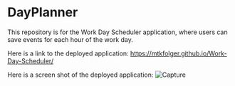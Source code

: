 # DayPlanner
This repository is for the Work Day Scheduler application, where users can save events for each hour of the work day.

Here is a link to the deployed application: https://mtkfolger.github.io/Work-Day-Scheduler/

Here is a screen shot of the deployed application: ![Capture](https://user-images.githubusercontent.com/84151997/123891556-15f10100-d927-11eb-9d23-ef42dbdc9098.JPG)

